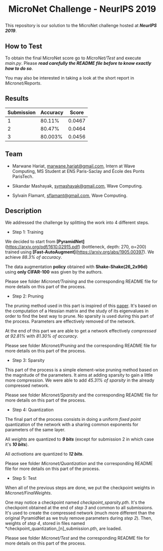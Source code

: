 # <p align="center"> MicroNet Challenge - NeurIPS 2019 </p>

This repository is our solution to the MicroNet challenge hosted at ***NeurIPS 2019***.

## How to Test

To obtain the final MicroNet score go to *MicroNet/Test* and execute *main.py*. Please ***read carefully the README
file before to know exactly how to do so***.

You may also be interested in taking a look at the short report in *Micronet/Reports*.

## Results

| Submission        | Accuracy   | Score    |
|-------------------------|------------|------------|
| 1        | 80.11%        | 0.0467        |
| 2       | 80.47%       | 0.0464        |
| 3   | 80.003%        | 0.0456        |


## Team

- Marwane Hariat, marwane.hariat@gmail.com, Intern at Wave Computing, MS Student at ENS Paris-Saclay and École des Ponts ParisTech.

- Sikandar Mashayak, symashayak@gmail.com, Wave Computing.

- Sylvain Flamant, sflamant@gmail.com, Wave Computing.



## Description

We addressed the challenge by splitting the work into 4 different steps.

- Step 1: Training

We decided to start from **[PyramidNet]**(https://arxiv.org/pdf/1610.02915.pdf) (bottleneck, depth: 270, &alpha;=200)
trained using **[Fast-AutoAugment]**(https://arxiv.org/abs/1905.00397). We achieve *88.3% of accuracy*.

The data augmentation **policy** obtained with **Shake-Shake(26_2x96d)** using **only CIFAR-100** was given by the
authors.

Please see folder *Micronet/Training* and the corresponding README file for more details on this part of the process.

- Step 2: Pruning

The pruning method used in this part is inspired of this [paper](https://arxiv.org/abs/1905.05934).
It's based on the computation of a Hessian matrix and the study of its eigenvalues in order to find the best way to
prune. No sparsity is used during this part of the process. Parameters are effectively removed of the network.

At the end of this part we are able to get a network effectively *compressed at 92.81%* with *81.30% of accuracy*.

Please see folder *Micronet/Pruning* and the corresponding README file for more details on this part of the process.

- Step 3: Sparsity

This part of the process is a simple element-wise pruning method based on the magnitude of the parameters. It aims at
adding sparsity to gain a little more compression. We were able to add *45.31% of sparsity* in the already compressed
network.

Please see folder *Micronet/Sparsity* and the corresponding README file for more details on this part of the process.


- Step 4: Quantization

The final part of the process consists in doing a uniform *fixed point* quantization of the network with a sharing
common exponents for parameters of the same layer.

All *weights* are quantized to ***9 bits*** (except for submission 2 in which case it's ***10 bits***).

All *activations* are quantized to ***12 bits***.

Please see folder *Micronet/Quantization* and the corresponding README file for more details on this part of the process.


- Step 5: Test

When all of the previous steps are done, we put the checkpoint weights in *Micronet/FinalWeights*.

One may notice a checkpoint named *checkpoint_sparsity.pth*. It's the checkpoint obtained at the end of *step 3*
and common to all submissions.
It's used to create the compressed network (much more different than the original PyramidNet as we truly remove
parameters during *step 2*).
Then, weights of *step 4*, stored in files named *checkpoint_quantization\_[n]\_submission.pth, are loaded.

Please see folder *Micronet/Test* and the corresponding README file for more details on this part of the process.


